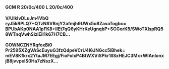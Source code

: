 #### GCM R 20/0c/400 L 20/0c/400
**V/UlkIvDLuJm4VbQ**<br/>**ryJ5kRPLQ7+QTzNSVBnjY2afmjh9UWx5o8ZavaTogbc=**<br/>**BPUbAKp0NAA1pFK8+IIEt7qQ6yKHrKeUgnqbP+SGGorK5/SWoTXlspRQ58WTnqVwhSiziEiI1k67H7CB...**<br/><br/>
**GOWNCZNYRqfoxBi0**<br/>**Pr2595XZgVAScEuyuG3fzQdpeVCrU4I6JNGcc5iBhek=**<br/>**mEV8Kfkrx2YtaJM7EEgj/FioFolxP4BtWXViSPkr1llSxHEJC3Mx+WIAnlonxjB8jvvpelS0Ha7zNszX...**